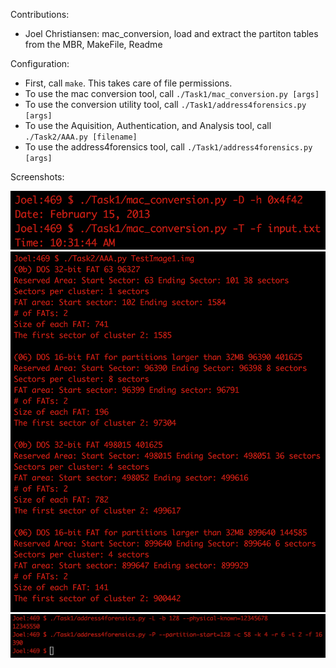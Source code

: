 Contributions: 

* Joel Christiansen: mac_conversion, load and extract the partiton tables from the MBR, MakeFile, Readme


Configuration:

* First, call `make`. This takes care of file permissions.  
* To use the mac conversion tool, call `./Task1/mac_conversion.py [args]`  
* To use the conversion utility tool, call `./Task1/address4forensics.py [args]`  
* To use the Aquisition, Authentication, and Analysis tool, call `./Task2/AAA.py [filename]`  
* To use the address4forensics tool, call `./Task1/address4forensics.py [args]`

Screenshots:



![](screenshots/mac_conversion.png)
![](screenshots/AAA.png)
![](screenshots/address4forensics.png)

